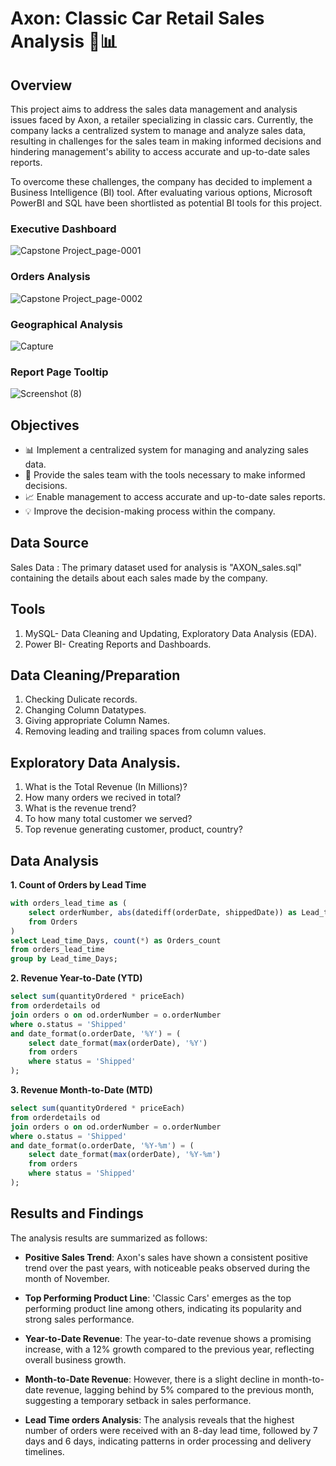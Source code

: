 # Axon: Classic Car Retail Sales Analysis 🚗📊

## Overview

This project aims to address the sales data management and analysis issues faced by Axon, a retailer specializing in classic cars. Currently, the company lacks a centralized system to manage and analyze sales data, resulting in challenges for the sales team in making informed decisions and hindering management's ability to access accurate and up-to-date sales reports.

To overcome these challenges, the company has decided to implement a Business Intelligence (BI) tool. After evaluating various options, Microsoft PowerBI and SQL have been shortlisted as potential BI tools for this project.

### Executive Dashboard
![Capstone Project_page-0001](https://github.com/Krunal-4498/AXON_A_Classic_Car_Retailer_Sales_Dashboard/assets/134350505/0d934d96-a6f4-4f74-91b9-f0cae34f41d7)
### Orders Analysis
![Capstone Project_page-0002](https://github.com/Krunal-4498/AXON_A_Classic_Car_Retailer_Sales_Dashboard/assets/134350505/7fa56c1c-57c1-4a86-a162-f395eec482e8)
### Geographical Analysis
![Capture](https://github.com/Krunal-4498/AXON_A_Classic_Car_Retailer_Sales_Dashboard/assets/134350505/dfd3b315-0022-479a-b4e4-4dc05e304fcf)
### Report Page Tooltip
![Screenshot (8)](https://github.com/Krunal-4498/AXON_A_Classic_Car_Retailer_Sales_Dashboard/assets/134350505/97faa74c-c7b2-4dbb-80f6-798a0625582e)




## Objectives

- 📊 Implement a centralized system for managing and analyzing sales data.
- 🚀 Provide the sales team with the tools necessary to make informed decisions.
- 📈 Enable management to access accurate and up-to-date sales reports.
- 💡 Improve the decision-making process within the company.

## Data Source 
Sales Data : The primary dataset used for analysis is "AXON_sales.sql" containing the details about each sales made by the company.

## Tools
1. MySQL- Data Cleaning and Updating, Exploratory Data Analysis (EDA).
2. Power BI- Creating Reports and Dashboards.

## Data Cleaning/Preparation
1. Checking Dulicate records.
2. Changing Column Datatypes.
3. Giving appropriate Column Names.
4. Removing leading and trailing spaces from column values.

## Exploratory Data Analysis.
1. What is the Total Revenue (In Millions)?
2. How many orders we recived in total?
3. What is the revenue trend?
4. To how many total customer we served?
5. Top revenue generating customer, product, country?

## Data Analysis

**1. Count of Orders by Lead Time**
```sql
with orders_lead_time as (
    select orderNumber, abs(datediff(orderDate, shippedDate)) as Lead_time_Days
    from Orders
)
select Lead_time_Days, count(*) as Orders_count
from orders_lead_time
group by Lead_time_Days;
```

**2. Revenue Year-to-Date (YTD)**
```sql 
select sum(quantityOrdered * priceEach)
from orderdetails od
join orders o on od.orderNumber = o.orderNumber
where o.status = 'Shipped'
and date_format(o.orderDate, '%Y') = (
    select date_format(max(orderDate), '%Y')
    from orders
    where status = 'Shipped'
);
```

**3. Revenue Month-to-Date (MTD)**
```sql
select sum(quantityOrdered * priceEach)
from orderdetails od
join orders o on od.orderNumber = o.orderNumber
where o.status = 'Shipped'
and date_format(o.orderDate, '%Y-%m') = (
    select date_format(max(orderDate), '%Y-%m')
    from orders
    where status = 'Shipped'
);
```

## Results and Findings

The analysis results are summarized as follows:

- **Positive Sales Trend**: Axon's sales have shown a consistent positive trend over the past years, with noticeable peaks observed during the month of November.
  
- **Top Performing Product Line**: 'Classic Cars' emerges as the top performing product line among others, indicating its popularity and strong sales performance.

- **Year-to-Date Revenue**: The year-to-date revenue shows a promising increase, with a 12% growth compared to the previous year, reflecting overall business growth.

- **Month-to-Date Revenue**: However, there is a slight decline in month-to-date revenue, lagging behind by 5% compared to the previous month, suggesting a temporary setback in sales performance.

- **Lead Time orders Analysis**: The analysis reveals that the highest number of orders were received with an 8-day lead time, followed by 7 days and 6 days, indicating patterns in order processing and delivery timelines.



